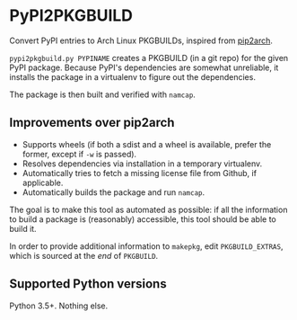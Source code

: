 PyPI2PKGBUILD
=============

Convert PyPI entries to Arch Linux PKGBUILDs, inspired from
[pip2arch](https://github.com/bluepeppers/pip2arch).

`pypi2pkgbuild.py PYPINAME` creates a PKGBUILD (in a git repo) for the given
PyPI package.  Because PyPI's dependencies are somewhat unreliable, it installs
the package in a virtualenv to figure out the dependencies.

The package is then built and verified with `namcap`.

Improvements over pip2arch
--------------------------

- Supports wheels (if both a sdist and a wheel is available, prefer the former,
  except if `-w` is passed).
- Resolves dependencies via installation in a temporary virtualenv.
- Automatically tries to fetch a missing license file from Github, if
  applicable.
- Automatically builds the package and run `namcap`.

The goal is to make this tool as automated as possible: if all the information
to build a package is (reasonably) accessible, this tool should be able to
build it.

In order to provide additional information to `makepkg`, edit
`PKGBUILD_EXTRAS`, which is sourced at the *end* of `PKGBUILD`.

Supported Python versions
-------------------------

Python 3.5+.  Nothing else.
